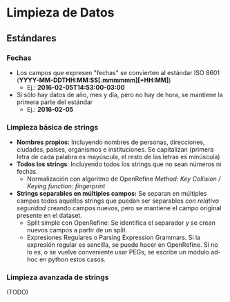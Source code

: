 # Limpieza de Datos

## Estándares

### Fechas

* Los campos que expresen "fechas" se convierten al estándar ISO 8601 (**YYYY-MM-DDTHH:MM:SS[.mmmmmm][+HH:MM]**)
    - Ej.: **2016-02-05T14:53:00-03:00**
* Si sólo hay datos de año, mes y día, pero no hay de hora, se mantiene la primera parte del estándar
    - Ej.: **2016-02-05**

### Limpieza básica de strings

* **Nombres propios:** Incluyendo nombres de personas, direcciones, ciudades, países, organismos e instituciones. Se capitalizan (primera letra de cada palabra es mayúscula, el resto de las letras es minúscula)
* **Todos los strings**: Incluyendo todos los strings que no sean números ni fechas.
    - Normalización con algoritmo de OpenRefine *Method: Key Collision / Keying function: fingerprint*
* **Strings separables en múltiples campos:** Se separan en múltiples campos todos aquellos strings que puedan ser separables *con relativa seguridad* creando campos nuevos, pero se mantiene el campo original presente en el dataset.
    - Split simple con OpenRefine: Se identifica el separador y se crean nuevos campos a partir de un split.
    - Expresiones Regulares o Parsing Expression Grammars. Si la expresión regular es sencilla, se puede hacer en OpenRefine. Si no lo es, o se vuelve conveniente usar PEGs, se escribe un módulo ad-hoc en python estos casos.


### Limpieza avanzada de strings
(TODO)
    
